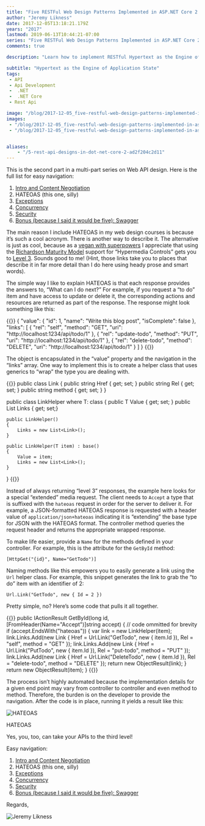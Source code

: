 ```yaml
---
title: "Five RESTFul Web Design Patterns Implemented in ASP.NET Core 2.0 Part 2: HATEOAS"
author: "Jeremy Likness"
date: 2017-12-05T13:18:21.179Z
years: "2017"
lastmod: 2019-06-13T10:44:21-07:00
series: "Five RESTFul Web Design Patterns Implemented in ASP.NET Core 2.0"
comments: true

description: "Learn how to implement RESTful Hypertext as the Engine of Application State (HATEOAS) in .NET Core 2.0 Web API apps."

subtitle: "Hypertext as the Engine of Application State"
tags:
 - API 
 - Api Development 
 -  .NET 
 -  .NET Core 
 - Rest Api 

image: "/blog/2017-12-05_five-restful-web-design-patterns-implemented-in-asp.net-core-2.0-part-2-hateoas/images/1.png" 
images:
 - "/blog/2017-12-05_five-restful-web-design-patterns-implemented-in-asp.net-core-2.0-part-2-hateoas/images/1.png" 
 - "/blog/2017-12-05_five-restful-web-design-patterns-implemented-in-asp.net-core-2.0-part-2-hateoas/images/2.gif" 


aliases:
    - "/5-rest-api-designs-in-dot-net-core-2-ad2f204c2d11"
---
```


This is the second part in a multi-part series on Web API design. Here is the full list for easy navigation:

1. [Intro and Content Negotiation](/5-rest-api-designs-in-dot-net-core-1-29a8527e999c)
2. HATEOAS (this one, silly)
3. [Exceptions](/5-rest-api-designs-in-dot-net-core-3-91ebff38393d)
4. [Concurrency](/5-rest-api-designs-in-dot-net-core-4-8ac863e961e4)
5. [Security](/5-rest-api-designs-in-dot-net-core-5-3ee2cf16713e)
6. [Bonus (because I said it would be five): Swagger](/5-rest-api-designs-in-dot-net-core-6-9e87cf562241)

The main reason I include HATEOAS in my web design courses is because it’s such a cool acronym. There is another way to describe it. The alternative is just as cool, because as a <i class="fab fa-youtube"></i> [vegan with superpowers](https://www.youtube.com/watch?v=SFCAcQxmYDI) I appreciate that using the [Richardson Maturity Model](https://www.martinfowler.com/articles/richardsonMaturityModel.html) support for “Hypermedia Controls” gets you to [Level 3](https://www.martinfowler.com/articles/richardsonMaturityModel.html#level3). Sounds good to me! (Hint, those links take you to places that describe it in far more detail than I do here using heady prose and smart words).

The simple way I like to explain HATEOAS is that each response provides the answers to, “What can I do next?” For example, if you request a “to do” item and have access to update or delete it, the corresponding actions and resources are returned as part of the response. The response might look something like this:

{{<highlight json>}}
{
    "value": {
        "id": 1,
        "name": "Write this blog post",
        "isComplete": false
    },
    "links": [
        {
            "rel": "self",
            "method": "GET",
            "uri": "http://localhost:1234/api/todo/1"
        },
        {
            "rel": "update-todo",
            "method": "PUT",
            "uri": "http://localhost:1234/api/todo/1"
        },
        {
            "rel": "delete-todo",
            "method": "DELETE",
            "uri": "http://localhost:1234/api/todo/1"
        }
    ]
}
{{</highlight>}}

The object is encapsulated in the “value” property and the navigation in the “links” array. One way to implement this is to create a helper class that uses generics to “wrap” the type you are dealing with.

{{<highlight CSharp>}}
public class Link
{
    public string Href { get; set; }
    public string Rel { get; set; }
    public string method { get; set; }
}

public class LinkHelper<T> where T: class 
{
    public T Value { get; set; }
    public List<Link> Links { get; set;}

    public LinkHelper()
    {
        Links = new List<Link>();
    }

    public LinkHelper(T item) : base()
    {
        Value = item;
        Links = new List<Link>();
    }
}
{{</highlight>}}

Instead of always returning “level 3” responses, the example here looks for a special “extended” media request. The client needs to `Accept` a type that is suffixed with the `hateoas` request in order for the server to deliver it. For example, a JSON-formatted HATEOAS response is requested with a header value of `application/json+hateoas` indicating it is “extending” the base type for JSON with the HATEOAS format. The controller method queries the request header and returns the appropriate wrapped response.

To make life easier, provide a `Name` for the methods defined in your controller. For example, this is the attribute for the `GetById` method:

`[HttpGet("{id}", Name="GetTodo")]`

Naming methods like this empowers you to easily generate a link using the `Url` helper class. For example, this snippet generates the link to grab the “to do” item with an identifier of 2:

`Url.Link("GetTodo", new { Id = 2 })`

Pretty simple, no? Here’s some code that pulls it all together.

{{<highlight CSharp>}}
public IActionResult GetById(long id,
    [FromHeader(Name="Accept")]string accept)
{
    // code ommitted for brevity
    if (accept.EndsWith("hateoas"))
    {
        var link = new LinkHelper<TodoItem>(item);
        link.Links.Add(new Link {
            Href = Url.Link("GetTodo", new { item.Id }),
            Rel = "self",
            method = "GET"
        });
        link.Links.Add(new Link {
            Href = Url.Link("PutTodo", new { item.Id }),
            Rel = "put-todo",
            method = "PUT"
        });
        link.Links.Add(new Link {
            Href = Url.Link("DeleteTodo", new { item.Id }),
            Rel = "delete-todo",
            method = "DELETE"
        });
        return new ObjectResult(link);
    }
    return new ObjectResult(item);
}
{{</highlight>}}

The process isn’t highly automated because the implementation details for a given end point may vary from controller to controller and even method to method. Therefore, the burden is on the developer to provide the navigation. After the code is in place, running it yields a result like this:

![HATEOAS](/blog/2017-12-05_five-restful-web-design-patterns-implemented-in-asp.net-core-2.0-part-2-hateoas/images/1.png)
<figcaption>HATEOAS</figcaption>

Yes, you, too, can take your APIs to the third level!

Easy navigation:

1. [Intro and Content Negotiation](/5-rest-api-designs-in-dot-net-core-1-29a8527e999c)
2. HATEOAS (this one, silly)
3. [Exceptions](/5-rest-api-designs-in-dot-net-core-3-91ebff38393d)
4. [Concurrency](/5-rest-api-designs-in-dot-net-core-4-8ac863e961e4)
5. [Security](/5-rest-api-designs-in-dot-net-core-5-3ee2cf16713e)
6. [Bonus (because I said it would be five): Swagger](/5-rest-api-designs-in-dot-net-core-6-9e87cf562241)

Regards,

![Jeremy Likness](/blog/2017-12-05_five-restful-web-design-patterns-implemented-in-asp.net-core-2.0-part-2-hateoas/images/2.gif)
